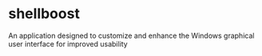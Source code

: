 # shellboost
 An application designed to customize and enhance the Windows graphical user interface for improved usability
